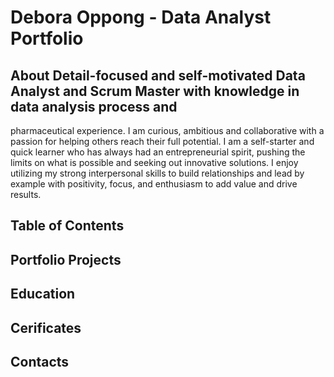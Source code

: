 # Debora Oppong - Data Analyst Portfolio
## About Detail-focused and self-motivated Data Analyst and Scrum Master with knowledge in data analysis process and
pharmaceutical experience. I am curious, ambitious and collaborative with a passion for helping others reach their
full potential. I am a self-starter and quick learner who has always had an entrepreneurial spirit, pushing the limits on
what is possible and seeking out innovative solutions. I enjoy utilizing my strong interpersonal skills to build
relationships and lead by example with positivity, focus, and enthusiasm to add value and drive results.
## Table of Contents
## Portfolio Projects
## Education
## Cerificates
## Contacts
